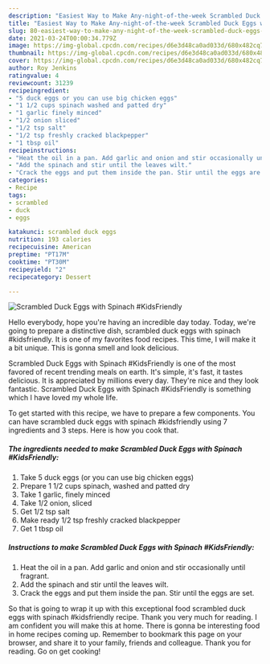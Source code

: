 ```yaml
---
description: "Easiest Way to Make Any-night-of-the-week Scrambled Duck Eggs with Spinach #KidsFriendly"
title: "Easiest Way to Make Any-night-of-the-week Scrambled Duck Eggs with Spinach #KidsFriendly"
slug: 80-easiest-way-to-make-any-night-of-the-week-scrambled-duck-eggs-with-spinach-kidsfriendly
date: 2021-03-24T00:00:34.779Z
image: https://img-global.cpcdn.com/recipes/d6e3d48ca0ad033d/680x482cq70/scrambled-duck-eggs-with-spinach-kidsfriendly-recipe-main-photo.jpg
thumbnail: https://img-global.cpcdn.com/recipes/d6e3d48ca0ad033d/680x482cq70/scrambled-duck-eggs-with-spinach-kidsfriendly-recipe-main-photo.jpg
cover: https://img-global.cpcdn.com/recipes/d6e3d48ca0ad033d/680x482cq70/scrambled-duck-eggs-with-spinach-kidsfriendly-recipe-main-photo.jpg
author: Roy Jenkins
ratingvalue: 4
reviewcount: 31239
recipeingredient:
- "5 duck eggs or you can use big chicken eggs"
- "1 1/2 cups spinach washed and patted dry"
- "1 garlic finely minced"
- "1/2 onion sliced"
- "1/2 tsp salt"
- "1/2 tsp freshly cracked blackpepper"
- "1 tbsp oil"
recipeinstructions:
- "Heat the oil in a pan. Add garlic and onion and stir occasionally until fragrant."
- "Add the spinach and stir until the leaves wilt."
- "Crack the eggs and put them inside the pan. Stir until the eggs are set."
categories:
- Recipe
tags:
- scrambled
- duck
- eggs

katakunci: scrambled duck eggs 
nutrition: 193 calories
recipecuisine: American
preptime: "PT17M"
cooktime: "PT30M"
recipeyield: "2"
recipecategory: Dessert

---
```



![Scrambled Duck Eggs with Spinach #KidsFriendly](https://img-global.cpcdn.com/recipes/d6e3d48ca0ad033d/680x482cq70/scrambled-duck-eggs-with-spinach-kidsfriendly-recipe-main-photo.jpg)

Hello everybody, hope you're having an incredible day today. Today, we're going to prepare a distinctive dish, scrambled duck eggs with spinach #kidsfriendly. It is one of my favorites food recipes. This time, I will make it a bit unique. This is gonna smell and look delicious.

Scrambled Duck Eggs with Spinach #KidsFriendly is one of the most favored of recent trending meals on earth. It's simple, it's fast, it tastes delicious. It is appreciated by millions every day. They're nice and they look fantastic. Scrambled Duck Eggs with Spinach #KidsFriendly is something which I have loved my whole life.




To get started with this recipe, we have to prepare a few components. You can have scrambled duck eggs with spinach #kidsfriendly using 7 ingredients and 3 steps. Here is how you cook that.

<!--inarticleads1-->

##### The ingredients needed to make Scrambled Duck Eggs with Spinach #KidsFriendly:

1. Take 5 duck eggs (or you can use big chicken eggs)
1. Prepare 1 1/2 cups spinach, washed and patted dry
1. Take 1 garlic, finely minced
1. Take 1/2 onion, sliced
1. Get 1/2 tsp salt
1. Make ready 1/2 tsp freshly cracked blackpepper
1. Get 1 tbsp oil




<!--inarticleads2-->

##### Instructions to make Scrambled Duck Eggs with Spinach #KidsFriendly:

1. Heat the oil in a pan. Add garlic and onion and stir occasionally until fragrant.
1. Add the spinach and stir until the leaves wilt.
1. Crack the eggs and put them inside the pan. Stir until the eggs are set.




So that is going to wrap it up with this exceptional food scrambled duck eggs with spinach #kidsfriendly recipe. Thank you very much for reading. I am confident you will make this at home. There is gonna be interesting food in home recipes coming up. Remember to bookmark this page on your browser, and share it to your family, friends and colleague. Thank you for reading. Go on get cooking!
